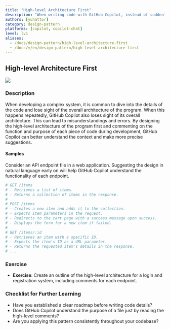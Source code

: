 ```yaml
---
title: "High-level Architecture First"
description: "When writing code with GitHub Copilot, instead of suddenly starting with the details, design the high-level architecture first, then give clear instructions in comments and code, so that GitHub Copilot can make suggestions more precisely."
authors: [yuhattor] 
category: design-pattern
platforms: [copilot, copilot-chat]
level: lv1
aliases:
  - /docs/design-pattern/high-level-architecture-first
  - /docs/v/en/design-pattern/high-level-architecture-first
---
```


## High-level Architecture First

[<img src="https://img.shields.io/badge/Lv1-Early_Stage_Pattern-blue">](https://github.com/orgs/AI-Native-Development/projects/1/)

### Description

When developing a complex system, it is common to dive into the details of the code and lose sight of the overall architecture of the program. When this happens repeatedly, GitHub Copilot also loses sight of its overall architecture. This can lead to misunderstandings and errors. By designing the high-level architecture of the program first and commenting on the function and purpose of each piece of code during development, GitHub Copilot can better understand the context and make more precise suggestions.

#### Samples

Consider an API endpoint file in a web application. Suggesting the design in natural language early on will help GitHub Copilot understand the functionality of each endpoint.

```rb
# GET /items
# - Retrieves a list of items.
# - Returns a collection of items in the response.
# 
# POST /items
# - Creates a new item and adds it to the collection.
# - Expects item parameters in the request.
# - Redirects to the cart page with a success message upon success.
# - Displays the form for a new item if failed.
# 
# GET /items/:id
# - Retrieves an item with a specific ID.
# - Expects the item's ID as a URL parameter.
# - Returns the requested item's details in the response.
# ...
```

### Exercise

- **Exercise**: Create an outline of the high-level architecture for a login and registration system, including comments for each endpoint.

### Checklist for Further Learning

- Have you established a clear roadmap before writing code details?
- Does GitHub Copilot understand the purpose of a file just by reading the high-level comments?
- Are you applying this pattern consistently throughout your codebase?
